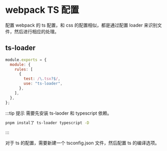 # webpack TS 配置

配置 webpack 的 ts 配置，和 css 的配置相似，都是通过配置 loader 来识别文件，然后进行相应的处理。

## ts-loader

```js
module.exports = {
  module: {
    rules: [
      {
        test: /\.tsx?$/,
        use: "ts-loader",
      },
    ],
  },
};
```

:::tip 提示
需要先安装 ts-laoder 和 typescript 依赖。

```bash
pnpm instal了 ts-loader typescript -D
```

:::

对于 ts 的配置，需要新建一个 tsconfig.json 文件，然后配置 ts 的编译选项。
